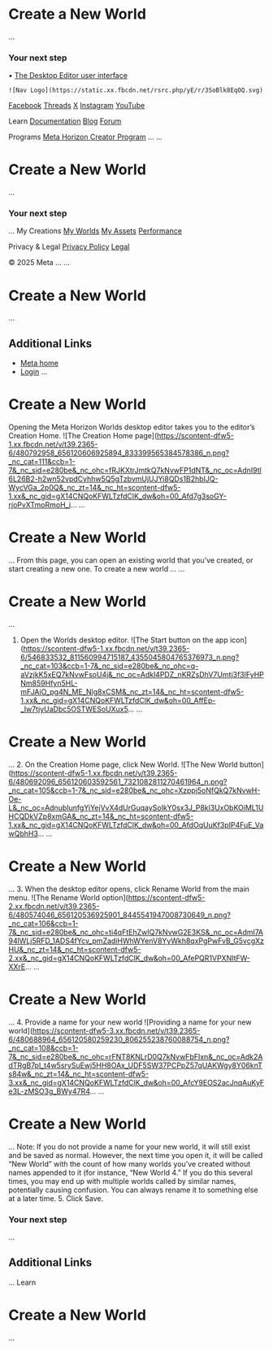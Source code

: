 # Create a New World
...
### Your next step


• [The Desktop Editor user interface](https://developers.meta.com/horizon-worlds/learn/documentation/desktop-editor/getting-started/user-interface/user-interface/)

    ![Nav Logo](https://static.xx.fbcdn.net/rsrc.php/yE/r/3SoBlk8EqOQ.svg)


[Facebook](https://www.facebook.com/MetaHorizon/)
[Threads](https://www.threads.com/@metahorizon)
[X](https://x.com/MetaHorizon)
[Instagram](https://www.instagram.com/metahorizon/)
[YouTube](https://www.youtube.com/@MetaQuestVR)

 Learn
[Documentation](https://developers.meta.com/horizon-worlds/learn/documentation/)
[Blog](https://developers.meta.com/horizon/blog/)
[Forum](https://communityforums.atmeta.com/t5/Creator-Forum/ct-p/Meta_Horizon_Creator_Forums)

 Programs
[Meta Horizon Creator Program](https://developers.meta.com/horizon-worlds/programs/)
...
...
# Create a New World
...
### Your next step
...
 My Creations
[My Worlds](https://horizon.meta.com/creator/worlds_all/?utm_source=horizon_worlds_creator)
[My Assets](https://horizon.meta.com/creator/assets/?utm_source=horizon_worlds_creator)
[Performance](https://horizon.meta.com/creator/performance/traces/?utm_source=horizon_worlds_creator)

 Privacy & Legal
[Privacy Policy](https://www.meta.com/legal/privacy-policy/)
[Legal](https://www.meta.com/legal/supplemental-terms-of-service/)

 © 2025 Meta
...
...
# Create a New World
...
## Additional Links
- [Meta home](https://developers.meta.com/horizon-worlds/)
- [Login](https://developers.meta.com/login/?redirect_uri=https%3A%2F%2Fdevelopers.meta.com%2Fhorizon-worlds%2Flearn%2Fdocumentation%2Fdesktop-editor%2Fgetting-started%2Fcreating-a-new-world%2F)
...
# Create a New World

 Opening the Meta Horizon Worlds desktop editor takes you to the editor’s Creation Home. ![The Creation Home page](https://scontent-dfw5-1.xx.fbcdn.net/v/t39.2365-6/480792958_656120606925894_833399565384578386_n.png?_nc_cat=111&ccb=1-7&_nc_sid=e280be&_nc_ohc=fRJKXtrJmtkQ7kNvwFP1dNT&_nc_oc=AdnI9tl6L26B2-h2wn52vpdCvhhw5Q5gTzbvmUjUJYi8QDs1B2hbIJQ-WycVGa_2p0Q&_nc_zt=14&_nc_ht=scontent-dfw5-1.xx&_nc_gid=gX14CNQoKFWLTzfdClK_dw&oh=00_Afd7g3soGY-rjoPvXTmoRmoH_i...
...
# Create a New World
...
 From this page, you can open an existing world that you’ve created, or start
creating a new one. To create a new world
...
...
# Create a New World
...
1.  Open the Worlds desktop editor. ![The Start button on the app icon](https://scontent-dfw5-1.xx.fbcdn.net/v/t39.2365-6/546833532_811560994715187_4355045804765376973_n.png?_nc_cat=103&ccb=1-7&_nc_sid=e280be&_nc_ohc=q-aVzjkK5xEQ7kNvwFsoU4j&_nc_oc=Adkl4PDZ_nKRZsDhV7Umtj3f3lFyHPNm859Hfyn5HL-mFJAiO_pg4N_ME_Nlg8xCSM&_nc_zt=14&_nc_ht=scontent-dfw5-1.xx&_nc_gid=gX14CNQoKFWLTzfdClK_dw&oh=00_AffEp-_Iw7tjyUaDbc5OSTWESoUXux5...
...
# Create a New World
...
2.  On the Creation Home page, click New World. ![The New World button](https://scontent-dfw5-1.xx.fbcdn.net/v/t39.2365-6/480692096_656120603592561_7321082811270461964_n.png?_nc_cat=105&ccb=1-7&_nc_sid=e280be&_nc_ohc=Xzppj5oNfQkQ7kNvwH-Oe-L&_nc_oc=AdnubIunfgYiYejVvX4dUrGuqaySoIkY0sx3J_P8kl3UxObKOiML1UHCQDkVZp8xmGA&_nc_zt=14&_nc_ht=scontent-dfw5-1.xx&_nc_gid=gX14CNQoKFWLTzfdClK_dw&oh=00_AfdOqUuKf3pIP4FuE_VawQbhH3...
...
# Create a New World
...
3.  When the desktop editor opens, click Rename World from the main menu. ![The Rename World option](https://scontent-dfw5-2.xx.fbcdn.net/v/t39.2365-6/480574046_656120536925901_8445541947008730649_n.png?_nc_cat=106&ccb=1-7&_nc_sid=e280be&_nc_ohc=ti4qFtEhZwIQ7kNvwG2E3KS&_nc_oc=AdmI7A94lWLj5RFD_1ADS4fYcv_pmZadiHWhWYenV8YyWkh8qxPgPwFvB_G5vcgXzHU&_nc_zt=14&_nc_ht=scontent-dfw5-2.xx&_nc_gid=gX14CNQoKFWLTzfdClK_dw&oh=00_AfePQR1VPXNItFW-XXrE...
...
# Create a New World
...
4.  Provide a name for your new world ![Providing a name for your new world](https://scontent-dfw5-3.xx.fbcdn.net/v/t39.2365-6/480688964_656120580259230_806255238760088754_n.png?_nc_cat=108&ccb=1-7&_nc_sid=e280be&_nc_ohc=rFNT8KNLrD0Q7kNvwFbFIxn&_nc_oc=Adk2AdTRgB7pl_t4w5srySuEwj5HH8OAx_UDF5SW37PCPpZ57qUAKWgy8Y06knTs84w&_nc_zt=14&_nc_ht=scontent-dfw5-3.xx&_nc_gid=gX14CNQoKFWLTzfdClK_dw&oh=00_AfcY9EOS2acJnqAuKyFe3L-zMSO3g_BWy47R4...
...
# Create a New World
...
 Note: If you do not provide a name for your new world, it will still exist and be
saved as normal. However, the next time you open it, it will be called “New World”
with the count of how many worlds you’ve created without names appended to it
(for instance, “New World 4.” If you do this several times, you may end up with
multiple worlds called by similar names, potentially causing confusion. You can
always rename it to something else at a later time.
5.  Click Save.

  
### Your next step
...
## Additional Links
...
      Learn
# Create a New World
...
